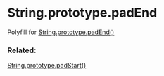 # String.prototype.padEnd
Polyfill for [String.prototype.padEnd()](https://developer.mozilla.org/en-US/docs/Web/JavaScript/Reference/Global_Objects/String/padEnd)

### Related:
[String.prototype.padStart()](https://github.com/RockoDev/String.prototype.padStart)
